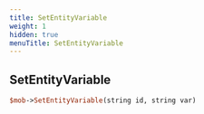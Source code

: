 ```yaml
---
title: SetEntityVariable
weight: 1
hidden: true
menuTitle: SetEntityVariable
---
```

## SetEntityVariable
```perl
$mob->SetEntityVariable(string id, string var)
```
